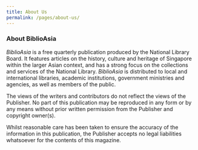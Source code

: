 ```yaml
---
title: About Us
permalink: /pages/about-us/
---
```


### **About BiblioAsia**

*BiblioAsia* is a free quarterly publication produced by the National Library Board. It features articles on the history, culture and heritage of Singapore within the larger Asian context, and has a strong focus on the collections and services of the National Library. *BiblioAsia* is distributed to local and international libraries, academic institutions, government ministries and agencies, as well as members of the public.

 

The views of the writers and contributors do not reflect the views of the Publisher. No part of this publication may be reproduced in any form or by any means without prior written permission from the Publisher and copyright owner(s).

Whilst reasonable care has been taken to ensure the accuracy of the information in this publication, the Publisher accepts no legal liabilities whatsoever for the contents of this magazine.
